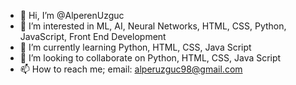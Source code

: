 - 👋 Hi, I’m @AlperenUzguc
- 👀 I’m interested in ML, AI, Neural Networks, HTML, CSS, Python, JavaScript, Front End Development
- 🌱 I’m currently learning Python, HTML, CSS, Java Script
- 💞️ I’m looking to collaborate on Python, HTML, CSS, Java Script
- 📫 How to reach me; email: alperuzguc98@gmail.com

<!---
AlperenUzguc/AlperenUzguc is a ✨ special ✨ repository because its `README.md` (this file) appears on your GitHub profile.
You can click the Preview link to take a look at your changes.
--->
